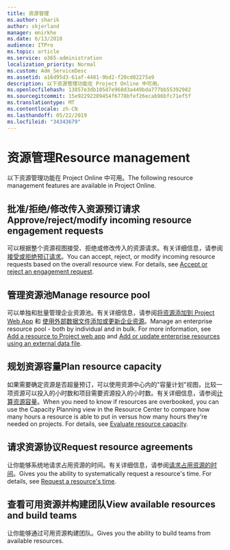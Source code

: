 ```yaml
---
title: 资源管理
ms.author: sharik
author: skjerland
manager: mnirkhe
ms.date: 6/13/2018
audience: ITPro
ms.topic: article
ms.service: o365-administration
localization_priority: Normal
ms.custom: Adm_ServiceDesc
ms.assetid: a16d95d3-61af-4481-9bd2-f20cd02275a9
description: 以下资源管理功能在 Project Online 中可用。
ms.openlocfilehash: 13857e3db105d7e968d3a449bda777bb55392982
ms.sourcegitcommit: 15e92292209454f6778bfef26ecab96bfc71ef5f
ms.translationtype: MT
ms.contentlocale: zh-CN
ms.lasthandoff: 05/22/2019
ms.locfileid: "34343679"
---
```

# <a name="resource-management"></a><span data-ttu-id="4becc-103">资源管理</span><span class="sxs-lookup"><span data-stu-id="4becc-103">Resource management</span></span>

<span data-ttu-id="4becc-104">以下资源管理功能在 Project Online 中可用。</span><span class="sxs-lookup"><span data-stu-id="4becc-104">The following resource management features are available in Project Online.</span></span>
  
## <a name="approverejectmodify-incoming-resource-engagement-requests"></a><span data-ttu-id="4becc-105">批准/拒绝/修改传入资源预订请求</span><span class="sxs-lookup"><span data-stu-id="4becc-105">Approve/reject/modify incoming resource engagement requests</span></span>
<span data-ttu-id="4becc-106"><a name="bkmk_ApproveRejectModify"> </a></span><span class="sxs-lookup"><span data-stu-id="4becc-106"></span></span>

<span data-ttu-id="4becc-p101">可以根据整个资源视图接受、拒绝或修改传入的资源请求。有关详细信息，请参阅[接受或拒绝预订请求](http://go.microsoft.com/fwlink/?LinkID=823659&amp;clcid=0x409)。</span><span class="sxs-lookup"><span data-stu-id="4becc-p101">You can accept, reject, or modify incoming resource requests based on the overall resource view. For details, see [Accept or reject an engagement request](http://go.microsoft.com/fwlink/?LinkID=823659&amp;clcid=0x409).</span></span>
  
## <a name="manage-resource-pool"></a><span data-ttu-id="4becc-109">管理资源池</span><span class="sxs-lookup"><span data-stu-id="4becc-109">Manage resource pool</span></span>
<span data-ttu-id="4becc-110"><a name="bkmk_ManageResourcePool"> </a></span><span class="sxs-lookup"><span data-stu-id="4becc-110"></span></span>

<span data-ttu-id="4becc-p102">可以单独和批量管理企业资源池。有关详细信息，请参阅[将资源添加到 Project Web App](http://go.microsoft.com/fwlink/?LinkID=823660&amp;clcid=0x409) 和 [使用外部数据文件添加或更新企业资源](http://go.microsoft.com/fwlink/?LinkID=823661&amp;clcid=0x409)。</span><span class="sxs-lookup"><span data-stu-id="4becc-p102">Manage an enterprise resource pool - both by individual and in bulk. For more information, see [Add a resource to Project web app](http://go.microsoft.com/fwlink/?LinkID=823660&amp;clcid=0x409) and [Add or update enterprise resources using an external data file](http://go.microsoft.com/fwlink/?LinkID=823661&amp;clcid=0x409).</span></span>
  
## <a name="plan-resource-capacity"></a><span data-ttu-id="4becc-113">规划资源容量</span><span class="sxs-lookup"><span data-stu-id="4becc-113">Plan resource capacity</span></span>
<span data-ttu-id="4becc-114"><a name="bkmk_PlanResourceCapacity"> </a></span><span class="sxs-lookup"><span data-stu-id="4becc-114"></span></span>

<span data-ttu-id="4becc-p103">如果需要确定资源是否超量预订，可以使用资源中心内的"容量计划"视图，比较一项资源可以投入的小时数和项目需要资源投入的小时数。有关详细信息，请参阅[计算资源容量](http://go.microsoft.com/fwlink/?LinkID=823662&amp;clcid=0x409)。</span><span class="sxs-lookup"><span data-stu-id="4becc-p103">When you need to know if resources are overbooked, you can use the Capacity Planning view in the Resource Center to compare how many hours a resource is able to put in versus how many hours they're needed on projects. For details, see [Evaluate resource capacity](http://go.microsoft.com/fwlink/?LinkID=823662&amp;clcid=0x409).</span></span>
  
## <a name="request-resource-agreements"></a><span data-ttu-id="4becc-117">请求资源协议</span><span class="sxs-lookup"><span data-stu-id="4becc-117">Request resource agreements</span></span>
<span data-ttu-id="4becc-118"><a name="bkmk_RequestResourceAgreements"> </a></span><span class="sxs-lookup"><span data-stu-id="4becc-118"></span></span>

<span data-ttu-id="4becc-p104">让你能够系统地请求占用资源的时间。有关详细信息，请参阅[请求占用资源的时间](http://go.microsoft.com/fwlink/?LinkID=823663&amp;clcid=0x409)。</span><span class="sxs-lookup"><span data-stu-id="4becc-p104">Gives you the ability to systematically request a resource's time. For details, see [Request a resource's time](http://go.microsoft.com/fwlink/?LinkID=823663&amp;clcid=0x409).</span></span>
  
## <a name="view-available-resources-and-build-teams"></a><span data-ttu-id="4becc-121">查看可用资源并构建团队</span><span class="sxs-lookup"><span data-stu-id="4becc-121">View available resources and build teams</span></span>
<span data-ttu-id="4becc-122"><a name="bkmk_ViewAvailableResources"> </a></span><span class="sxs-lookup"><span data-stu-id="4becc-122"></span></span>

<span data-ttu-id="4becc-123">让你能够通过可用资源构建团队。</span><span class="sxs-lookup"><span data-stu-id="4becc-123">Gives you the ability to build teams from available resources.</span></span>
  

